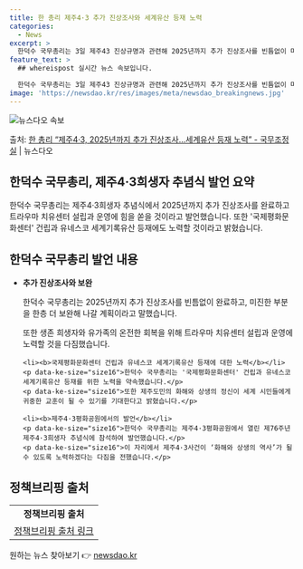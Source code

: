 ```yaml
---
title: 한 총리 제주4·3 추가 진상조사와 세계유산 등재 노력
categories:
  - News
excerpt: >
  한덕수 국무총리는 3일 제주43 진상규명과 관련해 2025년까지 추가 진상조사를 빈틈없이 마무리해 미진했던 …
feature_text: >
  ## whereispost 실시간 뉴스 속보입니다.

  한덕수 국무총리는 3일 제주43 진상규명과 관련해 2025년까지 추가 진상조사를 빈틈없이 마무리해 미진했던 …
image: 'https://newsdao.kr/res/images/meta/newsdao_breakingnews.jpg'
---
```


![뉴스다오 속보](https://newsdao.kr/res/images/meta/newsdao_breakingnews.jpg)

<p>출처: <a href="https://newsdao.kr/3500" rel="dofollow">한 총리 “제주4·3, 2025년까지 추가 진상조사...세계유산 등재 노력” - 국무조정실</a> | 뉴스다오</p>

<h2 data-ke-size="size26">한덕수 국무총리, 제주4·3희생자 추념식 발언 요약</h2>
<p data-ke-size="size16">한덕수 국무총리는 제주4·3희생자 추념식에서 2025년까지 추가 진상조사를 완료하고 트라우마 치유센터 설립과 운영에 힘을 쏟을 것이라고 발언했습니다. 또한 '국제평화문화센터' 건립과 유네스코 세계기록유산 등재에도 노력할 것이라고 밝혔습니다.</p>

<h2 data-ke-size="size26">한덕수 국무총리 발언 내용</h2>
<ul>
    <li><b>추가 진상조사와 보완</b></li>
    <p data-ke-size="size16">한덕수 국무총리는 2025년까지 추가 진상조사를 빈틈없이 완료하고, 미진한 부분을 한층 더 보완해 나갈 계획이라고 말했습니다.</p>
    <p data-ke-size="size16">또한 생존 희생자와 유가족의 온전한 회복을 위해 트라우마 치유센터 설립과 운영에 노력할 것을 다짐했습니다.</p>

    <li><b>국제평화문화센터 건립과 유네스코 세계기록유산 등재에 대한 노력</b></li>
    <p data-ke-size="size16">한덕수 국무총리는 '국제평화문화센터' 건립과 유네스코 세계기록유산 등재를 위한 노력을 약속했습니다.</p>
    <p data-ke-size="size16">또한 제주도민의 화해와 상생의 정신이 세계 시민들에게 귀중한 교훈이 될 수 있기를 기대한다고 밝혔습니다.</p>

    <li><b>제주4·3평화공원에서의 발언</b></li>
    <p data-ke-size="size16">한덕수 국무총리는 제주4·3평화공원에서 열린 제76주년 제주4·3희생자 추념식에 참석하여 발언했습니다.</p>
    <p data-ke-size="size16">이 자리에서 제주4·3사건이 ‘화해와 상생의 역사’가 될 수 있도록 노력하겠다는 다짐을 전했습니다.</p>
</ul>

<h2 data-ke-size="size26">정책브리핑 출처</h2>
<table>
    <tr>
        <td style="text-align: center; height: 17px;"><b>정책브리핑 출처</b></td>
    </tr>
    <tr>
        <td style="text-align: center; height: 17px;"><a href="https://newsdao.kr/3500">정책브리핑 출처 링크</a></td>
    </tr>
</table> 

원하는 뉴스 찾아보기 👉 <a href="https://newsdao.kr" rel="dofollow">newsdao.kr</a>



